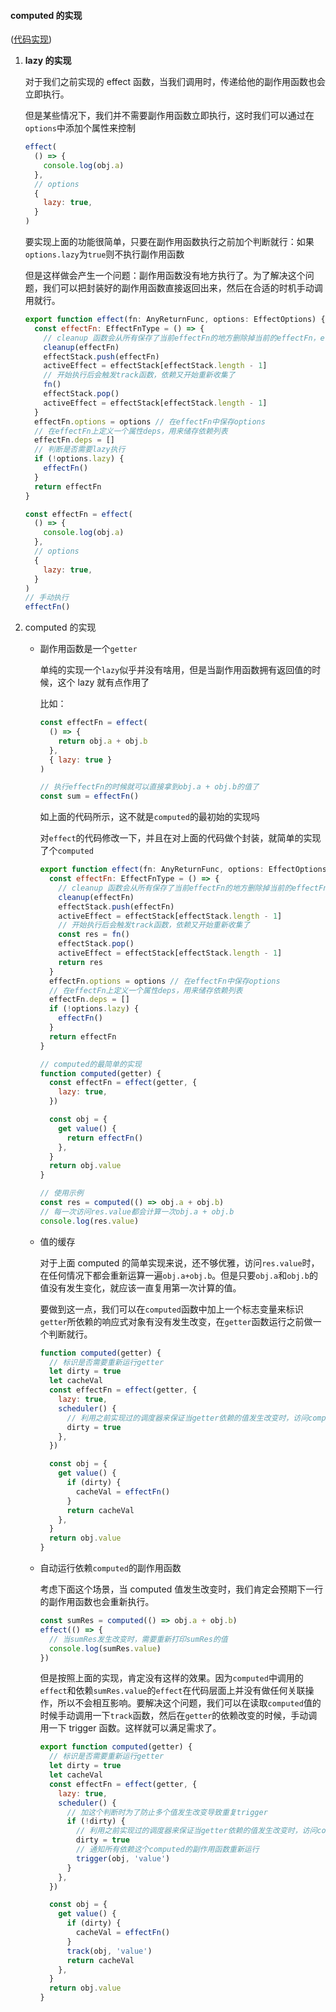 #### computed 的实现

([代码实现](https://github.com/EatherToo/vue-learn/blob/master/reactive/五、computed的实现/effect.ts))

1. **lazy 的实现**

   对于我们之前实现的 effect 函数，当我们调用时，传递给他的副作用函数也会立即执行。

   但是某些情况下，我们并不需要副作用函数立即执行，这时我们可以通过在`options`中添加个属性来控制

   ```js
   effect(
     () => {
       console.log(obj.a)
     },
     // options
     {
       lazy: true,
     }
   )
   ```

   要实现上面的功能很简单，只要在副作用函数执行之前加个判断就行：如果`options.lazy`为`true`则不执行副作用函数<br>

   但是这样做会产生一个问题：副作用函数没有地方执行了。为了解决这个问题，我们可以把封装好的副作用函数直接返回出来，然后在合适的时机手动调用就行。

   ```js
   export function effect(fn: AnyReturnFunc, options: EffectOptions) {
     const effectFn: EffectFnType = () => {
       // cleanup 函数会从所有保存了当前effectFn的地方删除掉当前的effectFn，effectFn的deps也会清空，双向删除
       cleanup(effectFn)
       effectStack.push(effectFn)
       activeEffect = effectStack[effectStack.length - 1]
       // 开始执行后会触发track函数，依赖又开始重新收集了
       fn()
       effectStack.pop()
       activeEffect = effectStack[effectStack.length - 1]
     }
     effectFn.options = options // 在effectFn中保存options
     // 在effectFn上定义一个属性deps，用来储存依赖列表
     effectFn.deps = []
     // 判断是否需要lazy执行
     if (!options.lazy) {
       effectFn()
     }
     return effectFn
   }

   const effectFn = effect(
     () => {
       console.log(obj.a)
     },
     // options
     {
       lazy: true,
     }
   )
   // 手动执行
   effectFn()
   ```

2. computed 的实现

   - 副作用函数是一个`getter`

     单纯的实现一个`lazy`似乎并没有啥用，但是当副作用函数拥有返回值的时候，这个 lazy 就有点作用了

     比如：

     ```js
     const effectFn = effect(
       () => {
         return obj.a + obj.b
       },
       { lazy: true }
     )

     // 执行effectFn的时候就可以直接拿到obj.a + obj.b的值了
     const sum = effectFn()
     ```

     如上面的代码所示，这不就是`computed`的最初始的实现吗

     对`effect`的代码修改一下，并且在对上面的代码做个封装，就简单的实现了个`computed`

     ```js
     export function effect(fn: AnyReturnFunc, options: EffectOptions) {
       const effectFn: EffectFnType = () => {
         // cleanup 函数会从所有保存了当前effectFn的地方删除掉当前的effectFn，effectFn的deps也会清空，双向删除
         cleanup(effectFn)
         effectStack.push(effectFn)
         activeEffect = effectStack[effectStack.length - 1]
         // 开始执行后会触发track函数，依赖又开始重新收集了
         const res = fn()
         effectStack.pop()
         activeEffect = effectStack[effectStack.length - 1]
         return res
       }
       effectFn.options = options // 在effectFn中保存options
       // 在effectFn上定义一个属性deps，用来储存依赖列表
       effectFn.deps = []
       if (!options.lazy) {
         effectFn()
       }
       return effectFn
     }

     // computed的最简单的实现
     function computed(getter) {
       const effectFn = effect(getter, {
         lazy: true,
       })

       const obj = {
         get value() {
           return effectFn()
         },
       }
       return obj.value
     }

     // 使用示例
     const res = computed(() => obj.a + obj.b)
     // 每一次访问res.value都会计算一次obj.a + obj.b
     console.log(res.value)
     ```

   - 值的缓存

     对于上面 computed 的简单实现来说，还不够优雅，访问`res.value`时，在任何情况下都会重新运算一遍`obj.a+obj.b`。但是只要`obj.a`和`obj.b`的值没有发生变化，就应该一直复用第一次计算的值。

     要做到这一点，我们可以在`computed`函数中加上一个标志变量来标识`getter`所依赖的响应式对象有没有发生改变，在`getter`函数运行之前做一个判断就行。

     ```js
     function computed(getter) {
       // 标识是否需要重新运行getter
       let dirty = true
       let cacheVal
       const effectFn = effect(getter, {
         lazy: true,
         scheduler() {
           // 利用之前实现过的调度器来保证当getter依赖的值发生改变时，访问computed的值可以拿到最新的结果
           dirty = true
         },
       })

       const obj = {
         get value() {
           if (dirty) {
             cacheVal = effectFn()
           }
           return cacheVal
         },
       }
       return obj.value
     }
     ```

   - 自动运行依赖`computed`的副作用函数

     考虑下面这个场景，当 computed 值发生改变时，我们肯定会预期下一行的副作用函数也会重新执行。

     ```js
     const sumRes = computed(() => obj.a + obj.b)
     effect(() => {
       // 当sumRes发生改变时，需要重新打印sumRes的值
       console.log(sumRes.value)
     })
     ```

     但是按照上面的实现，肯定没有这样的效果。因为`computed`中调用的`effect`和依赖`sumRes.value`的`effect`在代码层面上并没有做任何关联操作，所以不会相互影响。要解决这个问题，我们可以在读取`computed`值的时候手动调用一下`track`函数，然后在`getter`的依赖改变的时候，手动调用一下 trigger 函数。这样就可以满足需求了。

     ```js
     export function computed(getter) {
       // 标识是否需要重新运行getter
       let dirty = true
       let cacheVal
       const effectFn = effect(getter, {
         lazy: true,
         scheduler() {
           // 加这个判断时为了防止多个值发生改变导致重复trigger
           if (!dirty) {
             // 利用之前实现过的调度器来保证当getter依赖的值发生改变时，访问computed的值可以拿到最新的结果
             dirty = true
             // 通知所有依赖这个computed的副作用函数重新运行
             trigger(obj, 'value')
           }
         },
       })

       const obj = {
         get value() {
           if (dirty) {
             cacheVal = effectFn()
           }
           track(obj, 'value')
           return cacheVal
         },
       }
       return obj.value
     }
     ```

​
